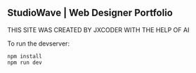 ## StudioWave | Web Designer Portfolio

THIS SITE WAS CREATED BY JXCODER WITH THE HELP OF AI

To run the devserver:
```
npm install
npm run dev
```
